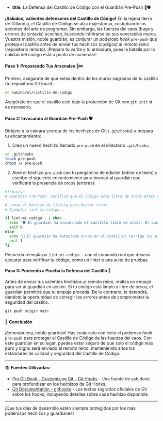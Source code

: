 * **title:** La Defensa del Castillo de Código con el Guardián Pre-Push 🏰🛡️

**¡Saludos, valientes defensores del Castillo de Código!** En la lejana tierra de Gitlandia, el Castillo de Código se alza majestuoso, custodiando los secretos del arte de programar. Sin embargo, las fuerzas del caos (bugs y errores de sintaxis) acechan, buscando infiltrarse en sus venerables muros. Vuestra misión, noble guardián, es conjurar un poderoso *hook* `pre-push` que proteja el castillo antes de enviar tus hechizos (códigos) al remoto reino (repositorio remoto). ¡Prepara tu varita y tu armadura, pues la batalla por la calidad del código está a punto de comenzar!

#### Paso 1: Preparando Tus Arsenales 📜✏️

Primero, asegúrate de que estás dentro de los muros sagrados de tu castillo (tu repositorio Git local):

```bash
cd camino/al/castillo-de-codigo
```

Asegúrate de que el castillo esté bajo la protección de Git con `git init` si es necesario.

#### Paso 2: Invocando al Guardián Pre-Push 🛡️

Dirígete a la cámara secreta de los hechizos de Git (`.git/hooks`) y prepara tu encantamiento:

1. Crea un nuevo hechizo llamado `pre-push` en el directorio `.git/hooks`:

```bash
cd .git/hooks
touch pre-push
chmod +x pre-push
```

2. Abre el hechizo `pre-push` con tu pergamino de edición (editor de texto) y escribe el siguiente encantamiento para invocar al guardián que verificará la presencia de orcos (errores):

```bash
#!/bin/sh
# Guardián Pre-Push: Verifica que el código esté libre de orcos antes de empujarlo al remoto.

# Lanza el hechizo de linting para buscar orcos.
# Ejemplo: lint-mi-codigo .

if lint-mi-codigo . ; then
  echo "🛡️ El guardián ha encontrado el castillo libre de orcos. El push puede proceder."
  exit 0
else
  echo "🚫 El guardián ha detectado orcos en el castillo! Corrige los errores antes de empujar."
  exit 1
fi
```

Recuerda reemplazar `lint-mi-codigo .` con el comando real que deseas ejecutar para verificar tu código, como un linter o una suite de pruebas.

#### Paso 3: Poniendo a Prueba la Defensa del Castillo 🏹

Antes de enviar tus valientes hechizos al remoto reino, realiza un empuje para ver al guardián en acción. Si tu código está limpio y libre de orcos, el guardián permitirá que tu empuje proceda. De lo contrario, te detendrá, dándote la oportunidad de corregir los errores antes de comprometer la seguridad del castillo.

```bash
git push origin main
```

#### 🤔 Conclusión

¡Enhorabuena, noble guardián! Has conjurado con éxito el poderoso *hook* `pre-push` para proteger el Castillo de Código de las fuerzas del caos. Con este guardián en su lugar, puedes estar seguro de que solo el código más puro y digno será enviado al remoto reino, manteniendo altos los estándares de calidad y seguridad del Castillo de Código.

---

📚 **Fuentes Utilizadas:**

- [Pro Git Book - Customizing Git - Git Hooks](https://git-scm.com/book/en/v2/Customizing-Git-Git-Hooks) - Una fuente de sabiduría para profundizar en los hechizos de Git Hooks.
- [Git Documentation - githooks](https://git-scm.com/docs/githooks) - Los textos sagrados oficiales de Git sobre los hooks, incluyendo detalles sobre cada hechizo disponible.

---

¡Que tus días de desarrollo estén siempre protegidos por los más poderosos hechizos y guardianes!
